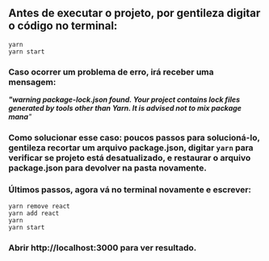 ## Antes de executar o projeto, por gentileza digitar o código no terminal:
```
yarn
yarn start
```

### Caso ocorrer um problema de erro, irá receber uma mensagem:
_**"warning package-lock.json found. Your project contains lock files generated by tools other than Yarn. It is advised not to mix package mana**"_

### Como solucionar esse caso: poucos passos para solucioná-lo, gentileza recortar um arquivo package.json, digitar ``yarn`` para verificar se projeto está desatualizado, e restaurar o arquivo package.json para devolver na pasta novamente.

### Últimos passos, agora vá no terminal novamente e escrever:
```
yarn remove react
yarn add react
yarn
yarn start
```

### Abrir http://localhost:3000 para ver resultado.
